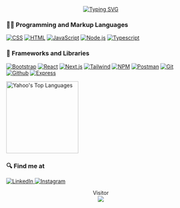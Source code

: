 <p align="center">
   <a href="https://git.io/typing-svg"><img src="https://readme-typing-svg.demolab.com?font=Montserrat&pause=1000&color=29F62D&center=true&vCenter=true&width=450&lines=Welcome+To;Yahoo+Garfield+Manik+Profile;Frontend+Web+Developer;Learning+New+Things;From+Indonesia;" alt="Typing SVG" /></a>
</p>

### 👨‍💻 Programming and Markup Languages

  <p>
      <a href="#"><img alt="CSS" src="https://img.shields.io/badge/CSS-1572B6.svg?logo=css3&logoColor=white"></a>
      <a href="#"><img alt="HTML" src="https://img.shields.io/badge/HTML-E34F26.svg?logo=html5&logoColor=white"></a>
      <a href="#"><img alt="JavaScript" src="https://img.shields.io/badge/JavaScript-F7DF1E.svg?logo=javascript&logoColor=black"></a>
      <a href=""><img alt="Node.js" src="https://img.shields.io/badge/Node.js-43853D.svg?logo=node.js&logoColor=white"></a>
      <a href=""><img alt="Typescript" src="https://img.shields.io/badge/Typescript-blue.svg?logo=typescript&logoColor=white"></a>
  </p>

### 🧰 Frameworks and Libraries

 <p>
      <a href="#"><img alt="Bootstrap" src="https://img.shields.io/badge/Bootstrap-7952B3.svg?logo=bootstrap&logoColor=white"></a>
      <a href="#"><img alt="React" src="https://img.shields.io/badge/React-20232a.svg?logo=react&logoColor=%2361DAFB"></a>
      <a href="#"><img alt="Next.js" src="https://img.shields.io/badge/NextJS-white.svg?logo=next.js&logoColor=black"></a>
      <a href="#"><img alt="Tailwind" src="https://img.shields.io/badge/Tailwind-20232a.svg?logo=tailwindcss&logoColor=%2361DAFB"></a>
      <a href="#"><img alt="NPM" src="https://img.shields.io/badge/Node%20Package%20Manager-red.svg?logo=npm&logoColor=white"></a>
   <a href="#"><img alt="Postman" src="https://img.shields.io/badge/Postman-orange.svg?logo=postman&logoColor=white"></a>
   <a href="#"><img alt="Git" src="https://img.shields.io/badge/Git-white.svg?logo=git&logoColor=orange"></a>
   <a href="#"><img alt="Github" src="https://img.shields.io/badge/Github-black.svg?logo=github&logoColor=white"></a>
   <a href="#"><img alt="Express" src="https://img.shields.io/badge/Express-black.svg?logo=express&logoColor=white"></a>
  </p>

<a href="https://github.com/anuraghazra/github-readme-stats"><img alt="Yahoo's Top Languages" src="https://github-readme-stats.vercel.app/api/top-langs/?username=yahoogm&langs_count=8&layout=compact&theme=react&hide_border=true&bg_color=1F222E&title_color=F85D7F&icon_color=F8D866&hide=Jupyter%20Notebook" height="192px"/></a>

<!-- <a href="https://github.com/ashutosh00710/github-readme-activity-graph"><img alt="yahoogm's Activity Graph" src="https://github-readme-activity-graph.cyclic.app/graph/?username=yahoogm&theme=react-dark" /></a> -->

### 🔍 Find me at

  <a href="https://www.linkedin.com/in/yahoo-garfield-manik-24b67b210/" target="blank">
    <img alt="LinkedIn" src="https://img.shields.io/badge/linkedin-%230077B5.svg?&style=for-the-badge&logo=linkedin&logoColor=white" />
  </a> 
  <a href="https://www.instagram.com/yahoomanik/" target="blank">
    <img alt="Instagram" src="https://img.shields.io/badge/instagram-%23E4405F.svg?&style=for-the-badge&logo=instagram&logoColor=white" />
  </a> 
  
  <p align="center"> 
  Visitor<br>
  <img src="https://profile-counter.glitch.me/yahoogm/count.svg" />
</p>
